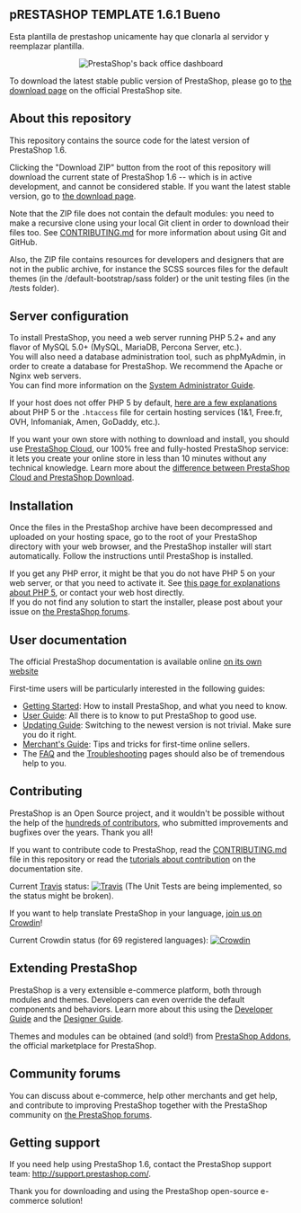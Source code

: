 pRESTASHOP TEMPLATE 1.6.1 Bueno
--------

Esta plantilla de prestashop unicamente hay que clonarla al servidor y reemplazar plantilla.

<p align="center">
  <img src="http://www.prestashop.com/images/banners/general/ps161-screenshot-github.png" alt="PrestaShop's back office dashboard"/>
</p>

To download the latest stable public version of PrestaShop, please go to [the download page][2] on the official PrestaShop site.


About this repository
--------

This repository contains the source code for the latest version of PrestaShop 1.6.

Clicking the "Download ZIP" button from the root of this repository will download the current state of PrestaShop 1.6 -- which is in active development, and cannot be considered stable. If you want the latest stable version, go to [the download page][2].

Note that the ZIP file does not contain the default modules: you need to make a recursive clone using your local Git client in order to download their files too. See [CONTRIBUTING.md][7] for more information about using Git and GitHub.

Also, the ZIP file contains resources for developers and designers that are not in the public archive, for instance the SCSS sources files for the default themes (in the /default-bootstrap/sass folder) or the unit testing files (in the /tests folder).


Server configuration
--------

To install PrestaShop, you need a web server running PHP 5.2+ and any flavor of MySQL 5.0+ (MySQL, MariaDB, Percona Server, etc.).  
You will also need a database administration tool, such as phpMyAdmin, in order to create a database for PrestaShop.
We recommend the Apache or Nginx web servers.  
You can find more information on the [System Administrator Guide][19].

If your host does not offer PHP 5 by default, [here are a few explanations][3] about PHP 5 or the `.htaccess` file for certain hosting services (1&amp;1, Free.fr, OVH, Infomaniak, Amen, GoDaddy, etc.).

If you want your own store with nothing to download and install, you should use [PrestaShop Cloud][4], our 100% free and fully-hosted PrestaShop service: it lets you create your online store in less than 10 minutes without any technical knowledge. Learn more about the [difference between PrestaShop Cloud and PrestaShop Download][10].


Installation
--------

Once the files in the PrestaShop archive have been decompressed and uploaded on your hosting space, go to the root of your PrestaShop directory with your web browser, and the PrestaShop installer will start automatically. Follow the instructions until PrestaShop is installed.

If you get any PHP error, it might be that you do not have PHP 5 on your web server, or that you need to activate it. See [this page for explanations about PHP 5][3], or contact your web host directly.  
If you do not find any solution to start the installer, please post about your issue on [the PrestaShop forums][5].


User documentation
--------

The official PrestaShop documentation is available online [on its own website][6]

First-time users will be particularly interested in the following guides:
* [Getting Started][13]: How to install PrestaShop, and what you need to know.
* [User Guide][14]: All there is to know to put PrestaShop to good use.
* [Updating Guide][15]: Switching to the newest version is not trivial. Make sure you do it right.
* [Merchant's Guide][16]: Tips and tricks for first-time online sellers.
* The [FAQ][17] and the [Troubleshooting][18] pages should also be of tremendous help to you.


Contributing
--------

PrestaShop is an Open Source project, and it wouldn't be possible without the help of the [hundreds of contributors][21], who submitted improvements and bugfixes over the years. Thank you all!

If you want to contribute code to PrestaShop, read the [CONTRIBUTING.md][7] file in this repository or read the [tutorials about contribution][8] on the documentation site.

Current [Travis](https://travis-ci.org/) status: [![Travis](https://travis-ci.org/PrestaShop/PrestaShop.svg?branch=master)](https://travis-ci.org/PrestaShop/PrestaShop) (The Unit Tests are being implemented, so the status might be broken).

If you want to help translate PrestaShop in your language, [join us on Crowdin][9]!

Current Crowdin status (for 69 registered languages): [![Crowdin](https://crowdin.net/badges/prestashop-official/localized.png)](https://crowdin.net/project/prestashop-official)


Extending PrestaShop
--------

PrestaShop is a very extensible e-commerce platform, both through modules and themes. Developers can even override the default components and behaviors. Learn more about this using the [Developer Guide][11] and the [Designer Guide][12].

Themes and modules can be obtained (and sold!) from [PrestaShop Addons][20], the official marketplace for PrestaShop.


Community forums
--------

You can discuss about e-commerce, help other merchants and get help, and contribute to improving PrestaShop together with the PrestaShop community on [the PrestaShop forums][5].


Getting support
--------

If you need help using PrestaShop 1.6, contact the PrestaShop support team: http://support.prestashop.com/.


Thank you for downloading and using the PrestaShop open-source e-commerce solution!

[1]: https://www.prestashop.com/en/online-store-builder
[2]: http://www.prestashop.com/en/download
[3]: http://doc.prestashop.com/display/PS16/Misc.+information#Misc.information-ActivatingPHP5
[4]: http://www.prestashop.com
[5]: http://www.prestashop.com/forums/
[6]: http://doc.prestashop.com
[7]: CONTRIBUTING.md
[8]: http://doc.prestashop.com/display/PS16/Contributing+to+PrestaShop
[9]: https://crowdin.net/project/prestashop-official
[10]: https://www.prestashop.com/en/ecommerce-software
[11]: http://doc.prestashop.com/display/PS16/Developer+Guide
[12]: http://doc.prestashop.com/display/PS16/Designer+Guide
[13]: http://doc.prestashop.com/display/PS16/Getting+Started
[14]: http://doc.prestashop.com/display/PS16/User+Guide
[15]: http://doc.prestashop.com/display/PS16/Updating+PrestaShop
[16]: http://doc.prestashop.com/display/PS16/Merchant%27s+Guide
[17]: http://doc.prestashop.com/display/PS16/FAQ
[18]: http://doc.prestashop.com/display/PS16/Troubleshooting
[19]: http://doc.prestashop.com/display/PS16/System+Administrator+Guide
[20]: http://addons.prestashop.com/
[21]: CONTRIBUTORS.md
